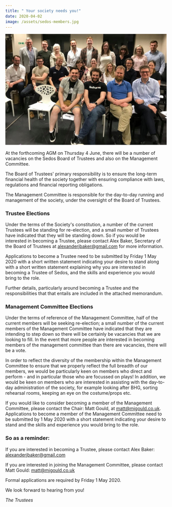 ```yaml
---
title: " Your society needs you!"
date: 2020-04-02
image: /assets/sedos-members.jpg
---
```

![](/assets/sedos-members.jpg)

At the forthcoming AGM on Thursday 4 June, there will be a number of vacancies on the Sedos Board of Trustees and also on the Management Committee.

The Board of Trustees' primary responsibility is to ensure the long-term financial health of the society together with ensuring compliance with laws, regulations and financial reporting obligations.

The Management Committee is responsible for the day-to-day running and management of the society, under the oversight of the Board of Trustees.

### **Trustee Elections**

Under the terms of the Society's constitution, a number of the current Trustees will be standing for re-election, and a small number of Trustees have indicated that they will be standing down. So if you would be interested in becoming a Trustee, please contact Alex Baker, Secretary of the Board of Trustees at alexanderjbaker@gmail.com for more information.

Applications to become a Trustee need to be submitted by Friday 1 May 2020 with a short written statement indicating your desire to stand along with a short written statement explaining why you are interested in becoming a Trustee of Sedos, and the skills and experience you would bring to the role.

Further details, particularly around becoming a Trustee and the responsibilities that that entails are included in the attached memorandum.

### **Management Committee Elections**

Under the terms of reference of the Management Committee, half of the current members will be seeking re-election; a small number of the current members of the Management Committee have indicated that they are intending to step down so there will be certainly be vacancies that we are looking to fill. In the event that more people are interested in becoming members of the management committee than there are vacancies, there will be a vote.

In order to reflect the diversity of the membership within the Management Committee to ensure that we properly reflect the full breadth of our members, we would be particularly keen on members who direct and perform - and in particular those who are focussed on plays! In addition, we would be keen on members who are interested in assisting with the day-to-day administration of the society, for example looking after BHG, sorting rehearsal rooms, keeping an eye on the costume/props etc.

If you would like to consider becoming a member of the Management Committee, please contact the Chair: Matt Gould, at matt@mjgould.co.uk. Applications to become a member of the Management Committee need to be submitted by 1 May 2020 with a short statement indicating your desire to stand and the skills and experience you would bring to the role.

### So as a reminder:

If you are interested in becoming a Trustee, please contact Alex Baker: alexanderjbaker@gmail.com

If you are interested in joining the Management Committee, please contact Matt Gould: matt@mjgould.co.uk

Formal applications are required by Friday 1 May 2020.

We look forward to hearing from you!

*The Trustees*